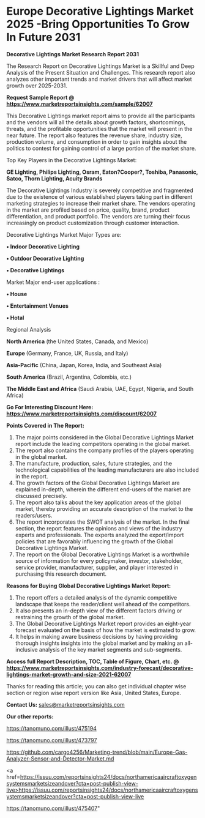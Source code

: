 # Europe Decorative Lightings Market 2025 -Bring Opportunities To Grow In Future 2031

<strong>Decorative Lightings Market Research Report 2031</strong>

The Research Report on Decorative Lightings Market is a Skillful and Deep Analysis of the Present Situation and Challenges. This research report also analyzes other important trends and market drivers that will affect market growth over 2025-2031.

<strong>Request Sample Report @ <a href=https://www.marketreportsinsights.com/sample/62007>https://www.marketreportsinsights.com/sample/62007</a></strong>

This Decorative Lightings market report aims to provide all the participants and the vendors will all the details about growth factors, shortcomings, threats, and the profitable opportunities that the market will present in the near future. The report also features the revenue share, industry size, production volume, and consumption in order to gain insights about the politics to contest for gaining control of a large portion of the market share.

Top Key Players in the Decorative Lightings Market:

<strong>GE Lighting, Philips Lighting, Osram, Eaton?Cooper?, Toshiba, Panasonic, Satco, Thorn Lighting, Acuity Brands</strong>

The Decorative Lightings Industry is severely competitive and fragmented due to the existence of various established players taking part in different marketing strategies to increase their market share. The vendors operating in the market are profiled based on price, quality, brand, product differentiation, and product portfolio. The vendors are turning their focus increasingly on product customization through customer interaction.

Decorative Lightings Market Major Types are:

<strong>• Indoor Decorative Lighting

• Outdoor Decorative Lighting

• Decorative Lightings</strong>

Market Major end-user applications :

<strong>• House

• Entertainment Venues

• Hotal</strong>

Regional Analysis

</u><strong><b>North America</b></strong> (the United States, Canada, and Mexico)

<strong><b>Europe </b></strong>(Germany, France, UK, Russia, and Italy)

<strong><b>Asia-Pacific</b></strong> (China, Japan, Korea, India, and Southeast Asia)

<strong><b>South America</b></strong> (Brazil, Argentina, Colombia, etc.)

<strong><b>The Middle East and Africa</b></strong> (Saudi Arabia, UAE, Egypt, Nigeria, and South Africa)

<strong>Go For Interesting Discount Here: <a href=https://www.marketreportsinsights.com/discount/62007>https://www.marketreportsinsights.com/discount/62007</a></strong>

<strong>Points Covered in The Report:</strong>
<ol>
  <li>The major points considered in the Global Decorative Lightings Market report include the leading competitors operating in the global market.</li>
  <li>The report also contains the company profiles of the players operating in the global market.</li>
  <li>The manufacture, production, sales, future strategies, and the technological capabilities of the leading manufacturers are also included in the report.</li>
  <li>The growth factors of the Global Decorative Lightings Market are explained in-depth, wherein the different end-users of the market are discussed precisely.</li>
  <li>The report also talks about the key application areas of the global market, thereby providing an accurate description of the market to the readers/users.</li>
  <li>The report incorporates the SWOT analysis of the market. In the final section, the report features the opinions and views of the industry experts and professionals. The experts analyzed the export/import policies that are favorably influencing the growth of the Global Decorative Lightings Market.</li>
  <li>The report on the Global Decorative Lightings Market is a worthwhile source of information for every policymaker, investor, stakeholder, service provider, manufacturer, supplier, and player interested in purchasing this research document.</li>
</ol>
<strong>Reasons for Buying Global Decorative Lightings Market Report:</strong>

<ol>
  <li>The report offers a detailed analysis of the dynamic competitive landscape that keeps the reader/client well ahead of the competitors.</li>
  <li>It also presents an in-depth view of the different factors driving or restraining the growth of the global market.</li>
  <li>The Global Decorative Lightings Market report provides an eight-year forecast evaluated on the basis of how the market is estimated to grow.</li>
  <li>It helps in making aware business decisions by having providing thorough insights insights into the global market and by making an all-inclusive analysis of the key market segments and sub-segments.</li>
</ol>
<strong>Access full Report Description, TOC, Table of Figure, Chart, etc. @ <a href=https://www.marketreportsinsights.com/industry-forecast/decorative-lightings-market-growth-and-size-2021-62007>https://www.marketreportsinsights.com/industry-forecast/decorative-lightings-market-growth-and-size-2021-62007</a></strong>


Thanks for reading this article; you can also get individual chapter wise section or region wise report version like Asia, United States, Europe.

<strong>Contact Us:</strong>
sales@marketreportsinsights.com

<strong>Our other reports:</strong>

<a href=https://tanomuno.com/illust/475194>https://tanomuno.com/illust/475194</a>

<a href=https://tanomuno.com/illust/473797>https://tanomuno.com/illust/473797</a>

<a href=https://github.com/cargo4256/Marketing-trend/blob/main/Europe-Gas-Analyzer-Sensor-and-Detector-Market.md>https://github.com/cargo4256/Marketing-trend/blob/main/Europe-Gas-Analyzer-Sensor-and-Detector-Market.md</a>

<a href=https://issuu.com/reportsinsights24/docs/northamericaaircraftoxygensystemsmarketsizeandover?cta=post-publish-view-live>https://issuu.com/reportsinsights24/docs/northamericaaircraftoxygensystemsmarketsizeandover?cta=post-publish-view-live</a>

<a href=https://tanomuno.com/illust/475407>https://tanomuno.com/illust/475407</a>"
